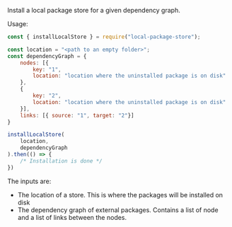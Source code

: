 Install a local package store for a given dependency graph.

Usage:
```javascript
const { installLocalStore } = require("local-package-store");

const location = "<path to an empty folder>";
const dependencyGraph = {
    nodes: [{
        key: "1",
        location: "location where the uninstalled package is on disk"
    },
    {
        key: "2",
        location: "location where the uninstalled package is on disk"
    }],
    links: [{ source: "1", target: "2"}]
}

installLocalStore(
    location,
    dependencyGraph
).then(() => {
    /* Installation is done */
})
```

The inputs are:
- The location of a store. This is where the packages will be installed on disk
- The dependency graph of external packages. Contains a list of node and a list of links between the nodes.

